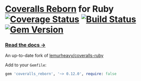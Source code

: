# [Coveralls Reborn](http://coveralls.io) for Ruby [![Coverage Status](https://coveralls.io/repos/github/tagliala/coveralls-ruby-reborn/badge.svg?branch=master)](https://coveralls.io/github/tagliala/coveralls-ruby-reborn?branch=master) [![Build Status](https://secure.travis-ci.org/tagliala/coveralls-ruby-reborn.svg?branch=master)](https://travis-ci.org/tagliala/coveralls-ruby-reborn) [![Gem Version](https://badge.fury.io/rb/coveralls_reborn.svg)](http://badge.fury.io/rb/coveralls_reborn)

### [Read the docs &rarr;](https://coveralls.zendesk.com/hc/en-us/articles/201769485-Ruby-Rails)

An up-to-date fork of [lemurheavy/coveralls-ruby](https://github.com/lemurheavy/coveralls-ruby)

Add to your `Gemfile`:

```rb
gem 'coveralls_reborn', '~> 0.12.0', require: false
```
